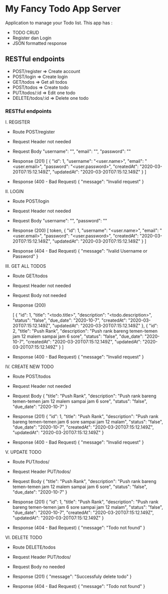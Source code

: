 # My Fancy Todo App Server
Application to manage your Todo list. This app has :
* TODO CRUD
* Register dan Login
* JSON formatted response
 

## RESTful endpoints
* POST/register         => Create account
* POST/login            => Create login 
* GET/todos             => Get all todos
* POST/todos            => Create todo
* PUT/todos/:id         => Edit one todo
* DELETE/todos/:id      => Delete one todo


### RESTful endpoints

I. REGISTER
  * Route
    POST/register

  * Request Header
    not needed

  * Request Body
      "username": "<name>",
      "email": "<email>",
      "password": "<password>"

  * Response (201)
    [
      {
        "id": 1,
        "username": "<user.name>",
        "email": "<user.email>",
        "password": "<user.password>",
        "createdAt": "2020-03-20T07:15:12.149Z",
        "updatedAt": "2020-03-20T07:15:12.149Z"
      }
    ]

  * Response (400 - Bad Request)
    {
      "message": "Invalid request"
    }


II. LOGIN
  * Route
    POST/login

  * Request Header
    not needed

  * Request Body
      "username": "<name>",
      "password": "<password>"

  * Response (200)
    [
      token,
      {
        "id": 1,
        "username": "<user.name>",
        "email": "<user.email>",
        "password": "<user.password>",
        "createdAt": "2020-03-20T07:15:12.149Z",
        "updatedAt": "2020-03-20T07:15:12.149Z"
      }
    ]

  * Response (404 - Bad Request)
    {
      "message": "Ivalid Username or Password"
    }


III. GET ALL TODOS
  * Route
    GET/todos

  * Request Header
    not needed

  * Request Body
    not needed

  * Response (200)

    [
      {
        "id": 1,
        "title": "<todo.title>",
        "description": "<todo.description>",
        "status": "false",
        "due_date": "2020-10-7",
        "createdAt": "2020-03-20T07:15:12.149Z",
        "updatedAt": "2020-03-20T07:15:12.149Z"
      },
      {
        "id": 2,
        "title": "Push Rank",
        "description": "Push rank bareng temen-temen jam 12 malem sampai jam 6 sore",
        "status": "false",
        "due_date": "2020-10-7",
        "createdAt": "2020-03-20T07:15:12.149Z",
        "updatedAt": "2020-03-20T07:15:12.149Z"
      }
    ]

  * Response (400 - Bad Request)
    {
      "message": "Invalid request"
    }


IV. CREATE NEW TODO
  * Route
    POST/todos

  * Request Header
    not needed

  * Request Body
    {
      "title": "Push Rank",
      "description": "Push rank bareng temen-temen jam 12 malem sampai jam 6 sore",
      "status": "false",
      "due_date": "2020-10-7"
    }

  * Response (201)
    {
        "id": 1,
        "title": "Push Rank",
        "description": "Push rank bareng temen-temen jam 6 sore sampai jam 12 malam",
        "status": "false",
        "due_date": "2020-10-7",
        "createdAt": "2020-03-20T07:15:12.149Z",
        "updatedAt": "2020-03-20T07:15:12.149Z"
      }

  * Response (400 - Bad Request)
    {
      "message": "Invalid request"
    }


V. UPDATE TODO
  * Route
    PUT/todos/<id>

  * Request Header
    PUT/todos/<id>

  * Request Body
    {
      "title": "Push Rank",
      "description": "Push rank bareng temen-temen jam 12 malem sampai jam 6 sore",
      "status": "false",
      "due_date": "2020-10-7"
    }

  * Response (201)
    {
        "id": 1,
        "title": "Push Rank",
        "description": "Push rank bareng temen-temen jam 6 sore sampai jam 12 malam",
        "status": "false",
        "due_date": "2020-10-7",
        "createdAt": "2020-03-20T07:15:12.149Z",
        "updatedAt": "2020-03-20T07:15:12.149Z"
    }

  * Response (404 - Bad Request)
    {
      "message": "Todo not found"
    }


VI. DELETE TODO
  * Route
    DELETE/todos

  * Request Header
    PUT/todos/<id>

  * Request Body
    no needed

  * Response (201)
    {
        "message": "Successfuly delete todo"
    }

  * Response (404 - Bad Request)
    {
      "message": "Todo not found"
    }


